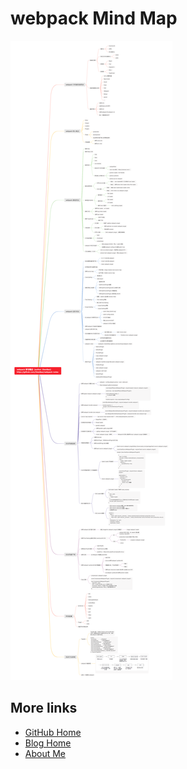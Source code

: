 # webpack Mind Map

[![webpack-notes.png](../img/webpack-notes.png)](https://raw.githubusercontent.com/ShenBao/webpack-notes/master/img/webpack-notes.png)

## More links

- [GitHub Home](https://github.com/ShenBao)
- [Blog Home](https://shenbao.github.io)
- [About Me](https://shenbao.github.io/about/)
